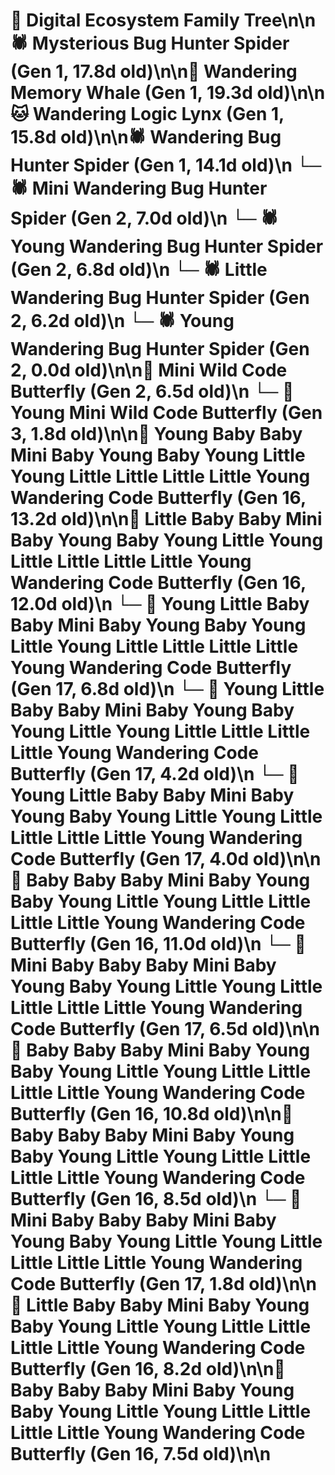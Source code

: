 # 🌳 Digital Ecosystem Family Tree\n\n🕷️ Mysterious Bug Hunter Spider (Gen 1, 17.8d old)\n\n🐋 Wandering Memory Whale (Gen 1, 19.3d old)\n\n🐱 Wandering Logic Lynx (Gen 1, 15.8d old)\n\n🕷️ Wandering Bug Hunter Spider (Gen 1, 14.1d old)\n  └─ 🕷️ Mini Wandering Bug Hunter Spider (Gen 2, 7.0d old)\n  └─ 🕷️ Young Wandering Bug Hunter Spider (Gen 2, 6.8d old)\n  └─ 🕷️ Little Wandering Bug Hunter Spider (Gen 2, 6.2d old)\n  └─ 🕷️ Young Wandering Bug Hunter Spider (Gen 2, 0.0d old)\n\n🦋 Mini Wild Code Butterfly (Gen 2, 6.5d old)\n  └─ 🦋 Young Mini Wild Code Butterfly (Gen 3, 1.8d old)\n\n🦋 Young Baby Baby Mini Baby Young Baby Young Little Young Little Little Little Little Young Wandering Code Butterfly (Gen 16, 13.2d old)\n\n🦋 Little Baby Baby Mini Baby Young Baby Young Little Young Little Little Little Little Young Wandering Code Butterfly (Gen 16, 12.0d old)\n  └─ 🦋 Young Little Baby Baby Mini Baby Young Baby Young Little Young Little Little Little Little Young Wandering Code Butterfly (Gen 17, 6.8d old)\n  └─ 🦋 Young Little Baby Baby Mini Baby Young Baby Young Little Young Little Little Little Little Young Wandering Code Butterfly (Gen 17, 4.2d old)\n  └─ 🦋 Young Little Baby Baby Mini Baby Young Baby Young Little Young Little Little Little Little Young Wandering Code Butterfly (Gen 17, 4.0d old)\n\n🦋 Baby Baby Baby Mini Baby Young Baby Young Little Young Little Little Little Little Young Wandering Code Butterfly (Gen 16, 11.0d old)\n  └─ 🦋 Mini Baby Baby Baby Mini Baby Young Baby Young Little Young Little Little Little Little Young Wandering Code Butterfly (Gen 17, 6.5d old)\n\n🦋 Baby Baby Baby Mini Baby Young Baby Young Little Young Little Little Little Little Young Wandering Code Butterfly (Gen 16, 10.8d old)\n\n🦋 Baby Baby Baby Mini Baby Young Baby Young Little Young Little Little Little Little Young Wandering Code Butterfly (Gen 16, 8.5d old)\n  └─ 🦋 Mini Baby Baby Baby Mini Baby Young Baby Young Little Young Little Little Little Little Young Wandering Code Butterfly (Gen 17, 1.8d old)\n\n🦋 Little Baby Baby Mini Baby Young Baby Young Little Young Little Little Little Little Young Wandering Code Butterfly (Gen 16, 8.2d old)\n\n🦋 Baby Baby Baby Mini Baby Young Baby Young Little Young Little Little Little Little Young Wandering Code Butterfly (Gen 16, 7.5d old)\n\n